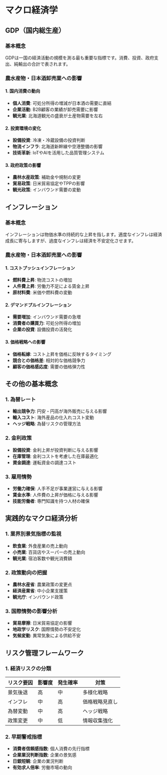 # マクロ経済学

## GDP（国内総生産）

### 基本概念
GDPは一国の経済活動の規模を測る最も重要な指標です。消費、投資、政府支出、純輸出の合計で表されます。

### 農水産物・日本酒卸売業への影響

#### 1. 国内消費の動向
- **個人消費**: 可処分所得の増減が日本酒の需要に直結
- **企業活動**: B2B顧客の業績が卸売需要に影響
- **観光業**: 北海道観光の盛衰が土産物需要を左右

#### 2. 投資環境の変化
- **設備投資**: 冷凍・冷蔵設備の投資判断
- **物流インフラ**: 北海道新幹線や空港整備の影響
- **技術革新**: IoTやAIを活用した品質管理システム

#### 3. 政府政策の影響
- **農林水産政策**: 補助金や規制の変更
- **貿易政策**: 日米貿易協定やTPPの影響
- **観光政策**: インバウンド需要の変動

## インフレーション

### 基本概念
インフレーションは物価水準の持続的な上昇を指します。適度なインフレは経済成長に寄与しますが、過度なインフレは経済を不安定化させます。

### 農水産物・日本酒卸売業への影響

#### 1. コストプッシュインフレーション
- **燃料費上昇**: 物流コストの増加
- **人件費上昇**: 労働力不足による賃金上昇
- **原材料費**: 米価や燃料費の変動

#### 2. デマンドプルインフレーション
- **需要増加**: インバウンド需要の急増
- **消費者の購買力**: 可処分所得の増加
- **企業の投資**: 設備投資の活発化

#### 3. 価格戦略への影響
- **価格転嫁**: コスト上昇を価格に反映するタイミング
- **競合との価格差**: 相対的な価格競争力
- **顧客の価格感応度**: 需要の価格弾力性

## その他の基本概念

### 1. 為替レート
- **輸出競争力**: 円安・円高が海外販売に与える影響
- **輸入コスト**: 海外産品の仕入れコスト変動
- **ヘッジ戦略**: 為替リスクの管理方法

### 2. 金利政策
- **設備投資**: 金利上昇が投資判断に与える影響
- **在庫管理**: 金利コストを考慮した在庫最適化
- **資金調達**: 運転資金の調達コスト

### 3. 雇用情勢
- **労働力確保**: 人手不足が事業運営に与える影響
- **賃金水準**: 人件費の上昇が価格に与える影響
- **技能労働者**: 専門知識を持つ人材の確保

## 実践的なマクロ経済分析

### 1. 業界別景気指標の監視
- **飲食業**: 外食産業の売上動向
- **小売業**: 百貨店やスーパーの売上動向
- **観光業**: 宿泊客数や観光消費額

### 2. 政策動向の把握
- **農林水産省**: 農業政策の変更点
- **経済産業省**: 中小企業支援策
- **観光庁**: インバウンド政策

### 3. 国際情勢の影響分析
- **貿易摩擦**: 日米貿易協定の影響
- **地政学リスク**: 国際情勢の不安定化
- **気候変動**: 異常気象による供給不安

## リスク管理フレームワーク

### 1. 経済リスクの分類
| リスク要因 | 影響度 | 発生確率 | 対策 |
|------------|--------|----------|------|
| 景気後退 | 高 | 中 | 多様化戦略 |
| インフレ | 中 | 高 | 価格戦略見直し |
| 為替変動 | 中 | 高 | ヘッジ戦略 |
| 政策変更 | 中 | 低 | 情報収集強化 |

### 2. 早期警戒指標
- **消費者信頼感指数**: 個人消費の先行指標
- **企業業況判断指数**: 企業の景気感
- **日銀短観**: 企業の業況判断
- **有効求人倍率**: 労働市場の動向
